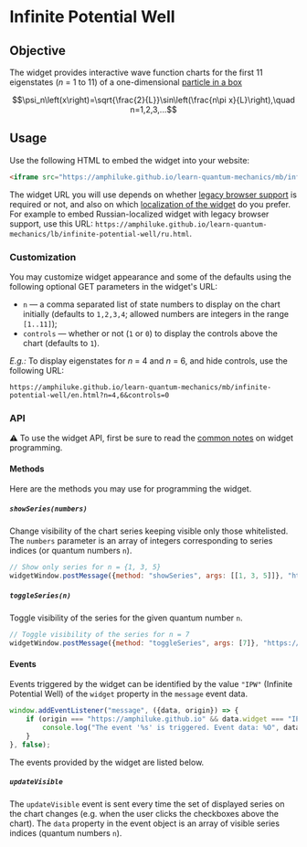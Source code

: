 # Infinite Potential Well

## Objective

The widget provides interactive wave function charts for the first 11 eigenstates (*n* = 1 to 11) of a one-dimensional [particle in a box](https://en.wikipedia.org/wiki/Particle_in_a_box)

$$\psi_n\left(x\right)=\sqrt{\frac{2}{L}}\sin\left(\frac{n\pi x}{L}\right),\quad n=1,2,3,...$$

## Usage

Use the following HTML to embed the widget into your website:

```html
<iframe src="https://amphiluke.github.io/learn-quantum-mechanics/mb/infinite-potential-well/en.html" width="430" height="365" scrolling="no" frameborder="0"></iframe>
```

The widget URL you will use depends on whether [legacy browser support](../../README.md#browser-compatibility) is required or not, and also on which [localization of the widget](../../README.md#widget-localization) do you prefer. For example to embed Russian-localized widget with legacy browser support, use this URL: `https://amphiluke.github.io/learn-quantum-mechanics/lb/infinite-potential-well/ru.html`.

### Customization

You may customize widget appearance and some of the defaults using the following optional GET parameters in the widget's URL:

* `n` — a comma separated list of state numbers to display on the chart initially (defaults to `1,2,3,4`; allowed numbers are integers in the range `[1..11]`);
* `controls` — whether or not (`1` or `0`) to display the controls above the chart (defaults to `1`).

*E.g.:* To display eigenstates for *n* = 4 and *n* = 6, and hide controls, use the following URL:
```
https://amphiluke.github.io/learn-quantum-mechanics/mb/infinite-potential-well/en.html?n=4,6&controls=0
```

### API

:warning: To use the widget API, first be sure to read the [common notes](../../README.md#widget-apis) on widget programming.

#### Methods

Here are the methods you may use for programming the widget.

##### `showSeries(numbers)`

Change visibility of the chart series keeping visible only those whitelisted. The `numbers` parameter is an array of integers corresponding to series indices (or quantum numbers `n`).

```javascript
// Show only series for n = {1, 3, 5}
widgetWindow.postMessage({method: "showSeries", args: [[1, 3, 5]]}, "https://amphiluke.github.io");
```

##### `toggleSeries(n)`

Toggle visibility of the series for the given quantum number `n`.

```javascript
// Toggle visibility of the series for n = 7
widgetWindow.postMessage({method: "toggleSeries", args: [7]}, "https://amphiluke.github.io");
```

#### Events

Events triggered by the widget can be identified by the value `"IPW"` (Infinite Potential Well) of the `widget` property in the `message` event data.

```javascript
window.addEventListener("message", ({data, origin}) => {
    if (origin === "https://amphiluke.github.io" && data.widget === "IPW") {
        console.log("The event '%s' is triggered. Event data: %O", data.event, data.data);
    }
}, false);
```

The events provided by the widget are listed below.

##### `updateVisible`

The `updateVisible` event is sent every time the set of displayed series on the chart changes (e.g. when the user clicks the checkboxes above the chart). The `data` property in the event object is an array of visible series indices (quantum numbers `n`).
